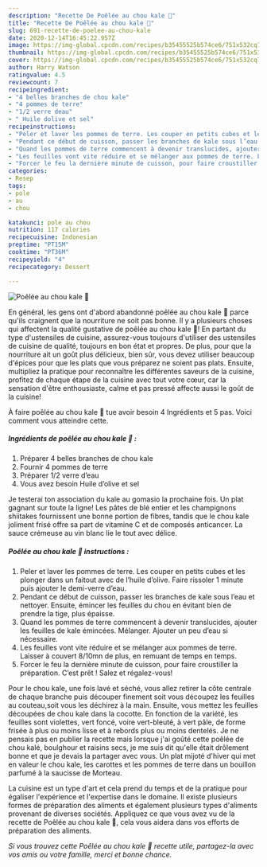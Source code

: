 ```yaml
---
description: "Recette De Poêlée au chou kale 🥬"
title: "Recette De Poêlée au chou kale 🥬"
slug: 691-recette-de-poelee-au-chou-kale
date: 2020-12-14T16:45:22.957Z
image: https://img-global.cpcdn.com/recipes/b35455525b574ce6/751x532cq70/poelee-au-chou-kale-🥬-photo-principale-de-la-recette.jpg
thumbnail: https://img-global.cpcdn.com/recipes/b35455525b574ce6/751x532cq70/poelee-au-chou-kale-🥬-photo-principale-de-la-recette.jpg
cover: https://img-global.cpcdn.com/recipes/b35455525b574ce6/751x532cq70/poelee-au-chou-kale-🥬-photo-principale-de-la-recette.jpg
author: Harry Watson
ratingvalue: 4.5
reviewcount: 7
recipeingredient:
- "4 belles branches de chou kale"
- "4 pommes de terre"
- "1/2 verre deau"
- " Huile dolive et sel"
recipeinstructions:
- "Peler et laver les pommes de terre. Les couper en petits cubes et les plonger dans un faitout avec de l’huile d’olive. Faire rissoler 1 minute puis ajouter le demi-verre d’eau."
- "Pendant ce début de cuisson, passer les branches de kale sous l’eau et nettoyer. Ensuite, émincer les feuilles du chou en évitant bien de prendre la tige, plus épaisse."
- "Quand les pommes de terre commencent à devenir translucides, ajouter les feuilles de kale émincées. Mélanger. Ajouter un peu d’eau si nécessaire."
- "Les feuilles vont vite réduire et se mélanger aux pommes de terre. Laisser à couvert 8/10mn de plus, en remuant de temps en temps."
- "Forcer le feu la dernière minute de cuisson, pour faire croustiller la préparation. C’est prêt ! Salez et régalez-vous!"
categories:
- Resep
tags:
- pole
- au
- chou

katakunci: pole au chou 
nutrition: 117 calories
recipecuisine: Indonesian
preptime: "PT15M"
cooktime: "PT36M"
recipeyield: "4"
recipecategory: Dessert

---
```



![Poêlée au chou kale 🥬](https://img-global.cpcdn.com/recipes/b35455525b574ce6/751x532cq70/poelee-au-chou-kale-🥬-photo-principale-de-la-recette.jpg)

En général, les gens ont d'abord abandonné poêlée au chou kale 🥬 parce qu'ils craignent que la nourriture ne soit pas bonne. Il y a plusieurs choses qui affectent la qualité gustative de poêlée au chou kale 🥬! En partant du type d'ustensiles de cuisine, assurez-vous toujours d'utiliser des ustensiles de cuisine de qualité, toujours en bon état et propres. De plus, pour que la nourriture ait un goût plus délicieux, bien sûr, vous devez utiliser beaucoup d'épices pour que les plats que vous préparez ne soient pas plats. Ensuite, multipliez la pratique pour reconnaître les différentes saveurs de la cuisine, profitez de chaque étape de la cuisine avec tout votre cœur, car la sensation d'être enthousiaste, calme et pas pressé affecte aussi le goût de la cuisine!

<!--inarticleads1-->

À faire poêlée au chou kale 🥬 tue avoir besoin 4 Ingrédients et 5 pas. Voici comment vous atteindre cette.

##### Ingrédients de poêlée au chou kale 🥬 :

1. Préparer 4 belles branches de chou kale
1. Fournir 4 pommes de terre
1. Préparer 1/2 verre d’eau
1. Vous avez besoin  Huile d’olive et sel


Je testerai ton association du kale au gomasio la prochaine fois. Un plat gagnant sur toute la ligne! Les pâtes de blé entier et les champignons shiitakes fournissent une bonne portion de fibres, tandis que le chou kale joliment frisé offre sa part de vitamine C et de composés anticancer. La sauce crémeuse au vin blanc lie le tout avec délice. 

<!--inarticleads2-->

##### Poêlée au chou kale 🥬 instructions :

1. Peler et laver les pommes de terre. Les couper en petits cubes et les plonger dans un faitout avec de l’huile d’olive. Faire rissoler 1 minute puis ajouter le demi-verre d’eau.
1. Pendant ce début de cuisson, passer les branches de kale sous l’eau et nettoyer. Ensuite, émincer les feuilles du chou en évitant bien de prendre la tige, plus épaisse.
1. Quand les pommes de terre commencent à devenir translucides, ajouter les feuilles de kale émincées. Mélanger. Ajouter un peu d’eau si nécessaire.
1. Les feuilles vont vite réduire et se mélanger aux pommes de terre. Laisser à couvert 8/10mn de plus, en remuant de temps en temps.
1. Forcer le feu la dernière minute de cuisson, pour faire croustiller la préparation. C’est prêt ! Salez et régalez-vous!


Pour le chou kale, une fois lavé et séché, vous allez retirer la côte centrale de chaque branche puis découper finement soit vous découpez les feuilles au couteau,soit vous les déchirez à la main. Ensuite, vous mettez les feuilles découpées de chou kale dans la cocotte. En fonction de la variété, les feuilles sont violettes, vert foncé, voire vert-bleuté, à vert pâle, de forme frisée à plus ou moins lisse et à rebords plus ou moins dentelés. Je ne pensais pas en publier la recette mais lorsque j&#39;ai goûté cette poêlée de chou kalé, boulghour et raisins secs, je me suis dit qu&#39;elle était drôlement bonne et que je devais la partager avec vous. Un plat mijoté d&#39;hiver qui met en valeur le chou kale, les carottes et les pommes de terre dans un bouillon parfumé à la saucisse de Morteau. 

<!--inarticleads1-->

<p>
La cuisine est un type d'art et cela prend du temps et de la pratique pour égaliser l'expérience et l'expertise dans le domaine. Il existe plusieurs formes de préparation des aliments et également plusieurs types d'aliments provenant de diverses sociétés. Appliquez ce que vous avez vu de la recette de Poêlée au chou kale 🥬, cela vous aidera dans vos efforts de préparation des aliments.
</p>

<p>
<i>Si vous trouvez cette Poêlée au chou kale 🥬 recette utile, partagez-la avec vos amis ou votre famille, merci et bonne chance.</i>
</p>
